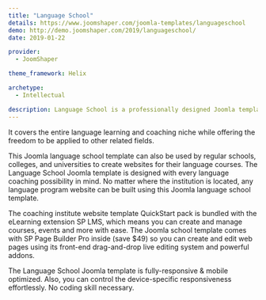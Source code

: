 ```yaml
---
title: "Language School"
details: https://www.joomshaper.com/joomla-templates/languageschool
demo: http://demo.joomshaper.com/2019/languageschool/
date: 2019-01-22

provider:
  - JoomShaper

theme_framework: Helix

archetype:
  - Intellectual

description: Language School is a professionally designed Joomla template for language schools, clubs, coachings, and other relevant institutions.
---
```


It covers the entire language learning and coaching niche while offering the freedom to be applied to other related fields.

This Joomla language school template can also be used by regular schools, colleges, and universities to create websites for their language courses. The Language School Joomla template is designed with every language coaching possibility in mind. No matter where the institution is located, any language program website can be built using this Joomla language school template.

The coaching institute website template QuickStart pack is bundled with the eLearning extension SP LMS, which means you can create and manage courses, events and more with ease. The Joomla school template comes with SP Page Builder Pro inside (save $49) so you can create and edit web pages using its front-end drag-and-drop live editing system and powerful addons.

The Language School Joomla template is fully-responsive & mobile optimized. Also, you can control the device-specific responsiveness effortlessly. No coding skill necessary.
